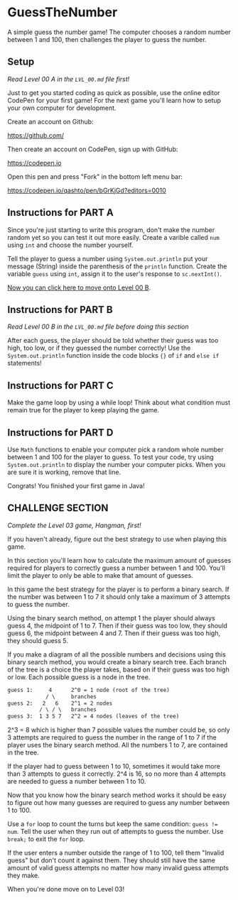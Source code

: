 # GuessTheNumber

A simple guess the number game! The computer chooses a random number between 1 and 100, then challenges the player to guess the number.

## Setup

_Read Level 00 A in the `LVL_00.md` file first!_

Just to get you started coding as quick as possible, use the online editor CodePen for your first game! For the next game you'll learn how to setup your own computer for development.

Create an account on Github:

https://github.com/

Then create an account on CodePen, sign up with GitHub:

https://codepen.io

Open this pen and press "Fork" in the bottom left menu bar:

https://codepen.io/qashto/pen/bGrKjGd?editors=0010

## Instructions for PART A

Since you're just starting to write this program, don't make the number random yet so you can test it out more easily. Create a varible called `num` using `int` and choose the number yourself.

Tell the player to guess a number using `System.out.println` put your message (String) inside the parenthesis of the `println` function. Create the variable `guess` using `int`, assign it to the user's response to `sc.nextInt()`.

[Now you can click here to move onto Level 00 B](https://github.com/quinton-ashley/IntroToJava#level-00-b).

## Instructions for PART B

_Read Level 00 B in the `LVL_00.md` file before doing this section_

After each guess, the player should be told whether their guess was too high, too low, or if they guessed the number correctly! Use the `System.out.println` function inside the code blocks `{}` of `if` and `else if` statements!

## Instructions for PART C

Make the game loop by using a while loop! Think about what condition must remain true for the player to keep playing the game.

## Instructions for PART D

Use `Math` functions to enable your computer pick a random whole number between 1 and 100 for the player to guess. To test your code, try using `System.out.println` to display the number your computer picks. When you are sure it is working, remove that line.

Congrats! You finished your first game in Java!

## CHALLENGE SECTION

_Complete the Level 03 game, Hangman, first!_

If you haven't already, figure out the best strategy to use when playing this game.

In this section you'll learn how to calculate the maximum amount of guesses required for players to correctly guess a number between 1 and 100. You'll limit the player to only be able to make that amount of guesses.

In this game the best strategy for the player is to perform a binary search. If the number was between 1 to 7 it should only take a maximum of 3 attempts to guess the number.

Using the binary search method, on attempt 1 the player should always guess 4, the midpoint of 1 to 7. Then if their guess was too low, they should guess 6, the midpoint between 4 and 7. Then if their guess was too high, they should guess 5.

If you make a diagram of all the possible numbers and decisions using this binary search method, you would create a binary search tree. Each branch of the tree is a choice the player takes, based on if their guess was too high or low. Each possible guess is a node in the tree.

```txt
guess 1:     4      2^0 = 1 node (root of the tree)
            / \     branches
guess 2:   2   6    2^1 = 2 nodes
          / \ / \   branches
guess 3:  1 3 5 7   2^2 = 4 nodes (leaves of the tree)
```

2^3 = 8 which is higher than 7 possible values the number could be, so only 3 attempts are required to guess the number in the range of 1 to 7 if the player uses the binary search method. All the numbers 1 to 7, are contained in the tree.

If the player had to guess between 1 to 10, sometimes it would take more than 3 attempts to guess it correctly. 2^4 is 16, so no more than 4 attempts are needed to guess a number between 1 to 10.

Now that you know how the binary search method works it should be easy to figure out how many guesses are required to guess any number between 1 to 100.

Use a `for` loop to count the turns but keep the same condition: `guess != num`. Tell the user when they run out of attempts to guess the number. Use `break;` to exit the `for` loop.

If the user enters a number outside the range of 1 to 100, tell them "Invalid guess" but don't count it against them. They should still have the same amount of valid guess attempts no matter how many invalid guess attempts they make.

When you're done move on to Level 03!
